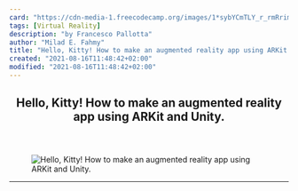 ```yaml
---
card: "https://cdn-media-1.freecodecamp.org/images/1*sybYCmTLY_r_rmRrim2AgA.jpeg"
tags: [Virtual Reality]
description: "by Francesco Pallotta"
author: "Milad E. Fahmy"
title: "Hello, Kitty! How to make an augmented reality app using ARKit and Unity."
created: "2021-08-16T11:48:42+02:00"
modified: "2021-08-16T11:48:42+02:00"
---
```

<div class="site-wrapper">
<main id="site-main" class="site-main outer">
<div class="inner">
<article class="post-full post tag-virtual-reality tag-tech tag-programming tag-apple tag-technology ">
<header class="post-full-header">
<h1 class="post-full-title">Hello, Kitty! How to make an augmented reality app using ARKit and Unity.</h1>
</header>
<figure class="post-full-image">
<picture>
<source media="(max-width: 700px)" sizes="1px" srcset="data:image/gif;base64,R0lGODlhAQABAIAAAAAAAP///yH5BAEAAAAALAAAAAABAAEAAAIBRAA7 1w">
<source media="(min-width: 701px)" sizes="(max-width: 800px) 400px,
(max-width: 1170px) 700px,
1400px" srcset="https://cdn-media-1.freecodecamp.org/images/1*sybYCmTLY_r_rmRrim2AgA.jpeg 300w,
https://cdn-media-1.freecodecamp.org/images/1*sybYCmTLY_r_rmRrim2AgA.jpeg 600w,
https://cdn-media-1.freecodecamp.org/images/1*sybYCmTLY_r_rmRrim2AgA.jpeg 1000w,
https://cdn-media-1.freecodecamp.org/images/1*sybYCmTLY_r_rmRrim2AgA.jpeg 2000w">
<img onerror="this.style.display='none'" src="https://cdn-media-1.freecodecamp.org/images/1*sybYCmTLY_r_rmRrim2AgA.jpeg" alt="Hello, Kitty! How to make an augmented reality app using ARKit and Unity.">
</picture>
</figure>
<section class="post-full-content">
<div class="post-content medium-migrated-article">
</div>
<hr>
</section>
</article>
</div>
</main>
</div>
<!-- Google Tag Manager (noscript) -->
<!-- End Google Tag Manager (noscript) -->

